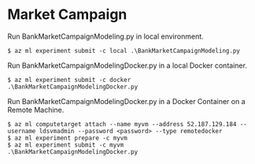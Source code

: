 # Market Campaign

Run BankMarketCampaignModeling.py in local environment.
```
$ az ml experiment submit -c local .\BankMarketCampaignModeling.py
```

Run BankMarketCampaignModelingDocker.py in a local Docker container.
```
$ az ml experiment submit -c docker .\BankMarketCampaignModelingDocker.py
```

Run BankMarketCampaignModelingDocker.py in a Docker Container on a Remote Machine.
```
$ az ml computetarget attach --name myvm --address 52.187.129.184 --username ldsvmadmin --password <password> --type remotedocker
$ az ml experiment prepare -c myvm
$ az ml experiment submit -c myvm .\BankMarketCampaignModelingDocker.py
```